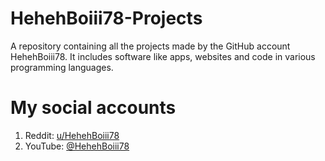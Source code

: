 # HehehBoiii78-Projects
A repository containing all the projects made by the GitHub account HehehBoiii78. It includes software like apps, websites and code in various programming languages.

# My social accounts
1. Reddit: [u/HehehBoiii78](https://www.reddit.com/u/HehehBoiii78)
2. YouTube: [@HehehBoiii78](https://youtube.com/@hehehboiii78)